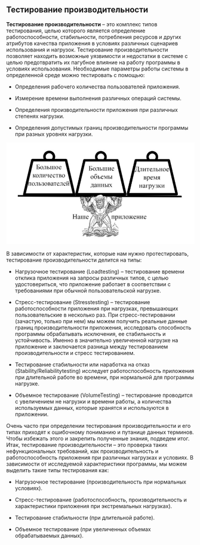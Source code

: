 ## Тестирование производительности

**Тестирование производительности** – это комплекс типов тестирования, целью которого является определение
работоспособности, стабильности, потребления ресурсов и других атрибутов качества приложения в условиях различных
сценариев использования и нагрузок. Тестирование производительности позволяет находить возможные уязвимости и недостатки
в системе с целью предотвратить их пагубное влияние на работу программы в условиях использования. Необходимые параметры
работы системы в определенной среде можно тестировать с помощью:

- Определения рабочего количества пользователей приложения.

- Измерение времени выполнения различных операций системы.

- Определения производительности приложения при различных степенях нагрузки.

- Определения допустимых границ производительности программы при разных уровнях нагрузки.

![](../img/img_27.png)

В зависимости от характеристик, которые нам нужно протестировать, тестирование производительности делится на типы:

- Нагрузочное тестирование (Loadtesting) – тестирование времени отклика приложения на запросы различных типов, с целью
  удостовериться, что приложение работает в соответствии с требованиями при обычной пользовательской нагрузке.

- Стресс-тестирование (Stresstesting) – тестирование работоспособности приложения при нагрузках, превышающих
  пользовательские в несколько раз. При стресс-тестировании (зачастую, только при нем) мы можем получить реальные данные
  границ производительности приложения, исследовать способность программы обрабатывать исключения, ее стабильность и
  устойчивость. Именно в значительно увеличенной нагрузке на приложение и заключается разница между тестированием
  производительности и стресс тестированием.

- Тестирование стабильности или наработка на отказ (Stability/Reliabilitytesting)  исследует работоспособность
  приложения при длительной работе во времени, при нормальной для программы нагрузке.

- Объемное тестирование (VolumeTesting) – тестирование проводится с увеличением не нагрузки и времени работы, а
  количества используемых данных, которые хранятся и используются в приложении.

Очень часто при определении тестирования производительности и его типах приходят к ошибочному пониманию и путанице
данных терминов. Чтобы избежать этого и закрепить полученные знания, подведем итог. Итак, тестирование
производительности – это проверка таких нефункциональных требований, как производительность и работоспособность
приложения при различных нагрузках и условиях. В зависимости от исследуемой характеристики программы, мы можем выделить
такие типы тестирования как:

- Нагрузочное тестирование (производительность при нормальных условиях).

- Стресс-тестирование (работоспособность, производительность и характеристики приложения при экстремальных нагрузках).

- Тестирование стабильности (при длительной работе).

- Объемное тестирование (при увеличенных объемах обрабатываемых данных).